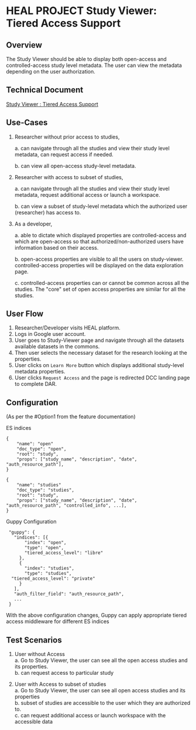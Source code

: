 # HEAL PROJECT Study Viewer: Tiered Access Support

## Overview
The Study Viewer should be able to display both open-access and controlled-access study level metadata. The user can 
view the metadata depending on the user authorization.

## Technical Document
[Study Viewer : Tiered Access Support](https://docs.google.com/document/d/1F9ytUu-jedmtIj9SRRq4BtJdTfuklAqbsKHctI9UwNQ/edit#)

## Use-Cases
1. Researcher without prior access to studies,

    a. can navigate through all the studies and view their study level metadata, can request access if needed.
    
    b. can view all open-access study-level metadata.
    
2. Researcher with access to subset of studies,
    
    a. can navigate through all the studies and view their study level metadata, request additional access or launch a 
    workspace.
    
    b. can view a subset of study-level metadata which the authorized user (researcher) has access to.
    
3. As a developer,

    a. able to dictate which displayed properties are controlled-access and which are open-access so that authorized/non-authorized 
    users have information based on their access.
    
    b. open-access properties are visible to all the users on study-viewer. controlled-access properties will be displayed 
    on the data exploration page.
    
    c. controlled-access properties can or cannot be common across all the studies. The "core" set of open access properties
    are similar for all the studies. 

## User Flow

1. Researcher/Developer visits HEAL platform.
2. Logs in Google user account.
3. User goes to Study-Viewer page and navigate through all the datasets available datasets in the commons.
4. Then user selects the necessary dataset for the research looking at the properties.
5. User clicks on `Learn More` button which displays additional study-level metadata properties.
6. User clicks `Request Access` and the page is redirected DCC landing page to complete DAR.

## Configuration 
(As per the #Option1 from the feature documentation)

ES indices

```
{
    "name": "open"
    "doc_type": "open",
    "root": "study",
    "props": ["study_name", "description", "date", "auth_resource_path"],
}

{
    "name": "studies"
    "doc_type": "studies",
    "root": "study",
    "props": ["study_name", "description", "date", "auth_resource_path", "controlled_info", ...],
}
```
Guppy Configuration
```
 "guppy": {
   "indices": [{
       "index": "open",
       "type": "open",
       "tiered_access_level": "libre"
     },
     {
       "index": "studies",
       "type": "studies",
  "tiered_access_level": "private"
     }
   ],
   "auth_filter_field": "auth_resource_path",
   ...
 }
```
With the above configuration changes, Guppy can apply appropriate tiered access middleware for different ES indices

## Test Scenarios

1. User without Access <br>
    a. Go to Study Viewer, the user can see all the open access studies and its properties. <br>
    b. can request access to particular study 
    
2. User with Access to subset of studies <br>
    a. Go to Study Viewer, the user can see all open access studies and its properties <br>
    b. subset of studies are accessible to the user which they are authorized to. <br>
    c. can request additional access or launch workspace with the accessible data
    


